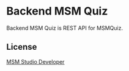 # Backend MSM Quiz

Backend MSM Quiz is REST API for MSMQuiz.

## License

[MSM Studio Developer](https://instagram.com/ohiyajul)
